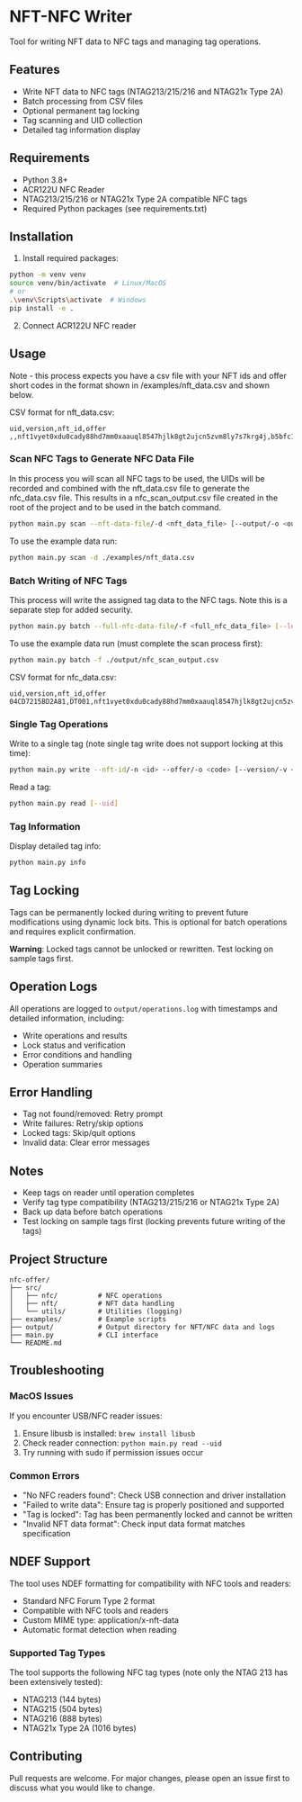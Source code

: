 # NFT-NFC Writer

Tool for writing NFT data to NFC tags and managing tag operations.

## Features

- Write NFT data to NFC tags (NTAG213/215/216 and NTAG21x Type 2A)
- Batch processing from CSV files
- Optional permanent tag locking
- Tag scanning and UID collection
- Detailed tag information display

## Requirements

- Python 3.8+
- ACR122U NFC Reader
- NTAG213/215/216 or NTAG21x Type 2A compatible NFC tags
- Required Python packages (see requirements.txt)

## Installation

1. Install required packages:
```bash
python -m venv venv
source venv/bin/activate  # Linux/MacOS
# or
.\venv\Scripts\activate  # Windows
pip install -e .
```

2. Connect ACR122U NFC reader

## Usage

Note - this process expects you have a csv file with your NFT ids and offer short codes in the format shown in /examples/nft_data.csv and shown below.

CSV format for nft_data.csv:
```csv
uid,version,nft_id,offer
,,nft1vyet0xdu0cady88hd7mm0xaauql8547hjlk8gt2ujcn5zvm8ly7s7krg4j,b5bfc1c6b79852c1e417234ba78b8716b97451e399585641e2b694b8b1e4123c
```

### Scan NFC Tags to Generate NFC Data File
In this process you will scan all NFC tags to be used, the UIDs will be recorded and combined with the nft_data.csv file to generate the nfc_data.csv file.
This results in a nfc_scan_output.csv file created in the root of the project and to be used in the batch command.
```bash
python main.py scan --nft-data-file/-d <nft_data_file> [--output/-o <output>] [--version/-v <version>]
```

To use the example data run:
```bash
python main.py scan -d ./examples/nft_data.csv
```

### Batch Writing of NFC Tags
This process will write the assigned tag data to the NFC tags. 
Note this is a separate step for added security.
```bash
python main.py batch --full-nfc-data-file/-f <full_nfc_data_file> [--legacy-offer] [--allow-any-length] [--force]
```

To use the example data run (must complete the scan process first):
```bash
python main.py batch -f ./output/nfc_scan_output.csv
```

CSV format for nfc_data.csv:
```csv
uid,version,nft_id,offer
04CD7215BD2A81,DT001,nft1vyet0xdu0cady88hd7mm0xaauql8547hjlk8gt2ujcn5zvm8ly7s7krg4j,b5bfc1c6b79852c1e417234ba78b8716b97451e399585641e2b694b8b1e4123c
```

### Single Tag Operations
Write to a single tag (note single tag write does not support locking at this time):
```bash
python main.py write --nft-id/-n <id> --offer/-o <code> [--version/-v <ver>]
```

Read a tag:
```bash
python main.py read [--uid]
```

### Tag Information
Display detailed tag info:
```bash
python main.py info
```

## Tag Locking

Tags can be permanently locked during writing to prevent future modifications using dynamic lock bits. This is optional for batch operations and requires explicit confirmation.

**Warning**: Locked tags cannot be unlocked or rewritten. Test locking on sample tags first.

## Operation Logs

All operations are logged to `output/operations.log` with timestamps and detailed information, including:
- Write operations and results
- Lock status and verification
- Error conditions and handling
- Operation summaries

## Error Handling

- Tag not found/removed: Retry prompt
- Write failures: Retry/skip options
- Locked tags: Skip/quit options
- Invalid data: Clear error messages

## Notes

- Keep tags on reader until operation completes
- Verify tag type compatibility (NTAG213/215/216 or NTAG21x Type 2A)
- Back up data before batch operations
- Test locking on sample tags first (locking prevents future writing of the tags)

## Project Structure
```
nfc-offer/
├── src/
│   ├── nfc/          # NFC operations
│   ├── nft/          # NFT data handling
│   └── utils/        # Utilities (logging)
├── examples/         # Example scripts
├── output/           # Output directory for NFT/NFC data and logs
├── main.py           # CLI interface
└── README.md
```

## Troubleshooting

### MacOS Issues
If you encounter USB/NFC reader issues:
1. Ensure libusb is installed: `brew install libusb`
2. Check reader connection: `python main.py read --uid`
3. Try running with sudo if permission issues occur

### Common Errors
- "No NFC readers found": Check USB connection and driver installation
- "Failed to write data": Ensure tag is properly positioned and supported
- "Tag is locked": Tag has been permanently locked and cannot be written
- "Invalid NFT data format": Check input data format matches specification

## NDEF Support
The tool uses NDEF formatting for compatibility with NFC tools and readers:

- Standard NFC Forum Type 2 format
- Compatible with NFC tools and readers
- Custom MIME type: application/x-nft-data
- Automatic format detection when reading

### Supported Tag Types
The tool supports the following NFC tag types (note only the NTAG 213 has been extensively tested):
- NTAG213 (144 bytes)
- NTAG215 (504 bytes)
- NTAG216 (888 bytes)
- NTAG21x Type 2A (1016 bytes)

## Contributing
Pull requests are welcome. For major changes, please open an issue first to discuss what you would like to change.

